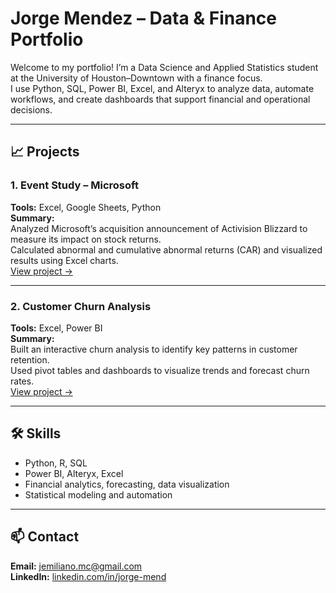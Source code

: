 # Jorge Mendez – Data & Finance Portfolio

Welcome to my portfolio! I’m a Data Science and Applied Statistics student at the University of Houston–Downtown with a finance focus.  
I use Python, SQL, Power BI, Excel, and Alteryx to analyze data, automate workflows, and create dashboards that support financial and operational decisions.

---

## 📈 Projects

### 1. Event Study – Microsoft
**Tools:** Excel, Google Sheets, Python  
**Summary:**  
Analyzed Microsoft’s acquisition announcement of Activision Blizzard to measure its impact on stock returns.  
Calculated abnormal and cumulative abnormal returns (CAR) and visualized results using Excel charts.  
[View project →](https://docs.google.com/spreadsheets/d/YOUR-LINK-HERE)

---

### 2. Customer Churn Analysis
**Tools:** Excel, Power BI  
**Summary:**  
Built an interactive churn analysis to identify key patterns in customer retention.  
Used pivot tables and dashboards to visualize trends and forecast churn rates.  
[View project →](https://docs.google.com/spreadsheets/d/YOUR-LINK-HERE)

---

## 🛠️ Skills
- Python, R, SQL  
- Power BI, Alteryx, Excel  
- Financial analytics, forecasting, data visualization  
- Statistical modeling and automation

---

## 📫 Contact
**Email:** jemiliano.mc@gmail.com  
**LinkedIn:** [linkedin.com/in/jorge-mend](https://linkedin.com/in/jorge-mend)
